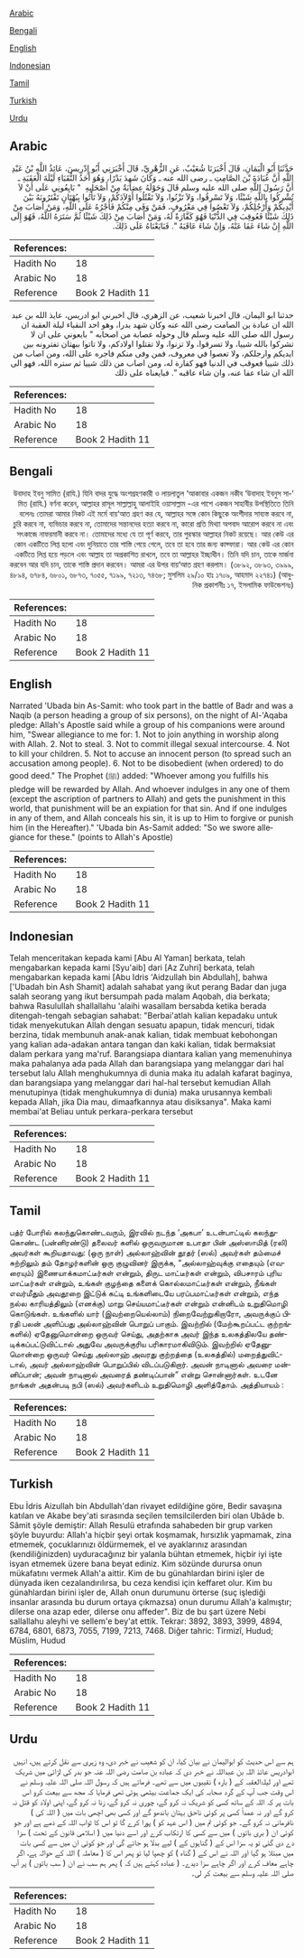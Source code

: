[Arabic](#arabic)

[Bengali](#bengali)

[English](#english)

[Indonesian](#indonesian)

[Tamil](#tamil)

[Turkish](#turkish)

[Urdu](#urdu)

## Arabic


<div dir="rtl" lang="ar" style={{fontSize:'larger',backgroundColor:'#f8f9fa',padding:20}}>
حَدَّثَنَا أَبُو الْيَمَانِ، قَالَ أَخْبَرَنَا شُعَيْبٌ، عَنِ الزُّهْرِيِّ، قَالَ أَخْبَرَنِي أَبُو إِدْرِيسَ، عَائِذُ اللَّهِ بْنُ عَبْدِ اللَّهِ أَنَّ عُبَادَةَ بْنَ الصَّامِتِ ـ رضى الله عنه ـ وَكَانَ شَهِدَ بَدْرًا، وَهُوَ أَحَدُ النُّقَبَاءِ لَيْلَةَ الْعَقَبَةِ ـ أَنَّ رَسُولَ اللَّهِ صلى الله عليه وسلم قَالَ وَحَوْلَهُ عِصَابَةٌ مِنْ أَصْحَابِهِ ‏ "‏ بَايِعُونِي عَلَى أَنْ لاَ تُشْرِكُوا بِاللَّهِ شَيْئًا، وَلاَ تَسْرِقُوا، وَلاَ تَزْنُوا، وَلاَ تَقْتُلُوا أَوْلاَدَكُمْ، وَلاَ تَأْتُوا بِبُهْتَانٍ تَفْتَرُونَهُ بَيْنَ أَيْدِيكُمْ وَأَرْجُلِكُمْ، وَلاَ تَعْصُوا فِي مَعْرُوفٍ، فَمَنْ وَفَى مِنْكُمْ فَأَجْرُهُ عَلَى اللَّهِ، وَمَنْ أَصَابَ مِنْ ذَلِكَ شَيْئًا فَعُوقِبَ فِي الدُّنْيَا فَهُوَ كَفَّارَةٌ لَهُ، وَمَنْ أَصَابَ مِنْ ذَلِكَ شَيْئًا ثُمَّ سَتَرَهُ اللَّهُ، فَهُوَ إِلَى اللَّهِ إِنْ شَاءَ عَفَا عَنْهُ، وَإِنْ شَاءَ عَاقَبَهُ ‏"‏‏.‏ فَبَايَعْنَاهُ عَلَى ذَلِكَ‏.‏
</div>
<div style={{backgroundColor:'#f8f9fa',padding:20, marginBottom: 10}}><table> <thead> <tr> <th>References:</th> <th></th> </tr> </thead> <tbody><tr><td>Hadith No</td><td>18</td></tr><tr><td>Arabic No</td><td>18</td></tr><tr><td>Reference</td><td>Book 2 Hadith 11</td></tr></tbody></table></div>


<div dir="rtl" lang="ar" style={{fontSize:'larger',backgroundColor:'#f8f9fa',padding:20}}>
حدثنا ابو اليمان، قال اخبرنا شعيب، عن الزهري، قال اخبرني ابو ادريس، عايذ الله بن عبد الله ان عبادة بن الصامت رضى الله عنه وكان شهد بدرا، وهو احد النقباء ليلة العقبة ان رسول الله صلى الله عليه وسلم قال وحوله عصابة من اصحابه " بايعوني على ان لا تشركوا بالله شييا، ولا تسرقوا، ولا تزنوا، ولا تقتلوا اولادكم، ولا تاتوا ببهتان تفترونه بين ايديكم وارجلكم، ولا تعصوا في معروف، فمن وفى منكم فاجره على الله، ومن اصاب من ذلك شييا فعوقب في الدنيا فهو كفارة له، ومن اصاب من ذلك شييا ثم ستره الله، فهو الى الله ان شاء عفا عنه، وان شاء عاقبه ". فبايعناه على ذلك
</div>
<div style={{backgroundColor:'#f8f9fa',padding:20, marginBottom: 10}}><table> <thead> <tr> <th>References:</th> <th></th> </tr> </thead> <tbody><tr><td>Hadith No</td><td>18</td></tr><tr><td>Arabic No</td><td>18</td></tr><tr><td>Reference</td><td>Book 2 Hadith 11</td></tr></tbody></table></div>

## Bengali


<div dir="rtl" lang="bn" style={{fontSize:'larger',backgroundColor:'#f8f9fa',padding:20}}>
‘উবাদাহ ইবনু সামিত (রাযি.) যিনি বাদর যুদ্ধে অংশগ্রহণকারী ও লায়লাতুল ‘আকাবার একজন নকীব ‘উবাদাহ ইবনুস সামিত (রাযি.) বর্ণনা করেন, আল্লাহর রাসূল সাল্লাল্লাহু আলাইহি ওয়াসাল্লাম -এর পাশে একজন সাহাবীর উপস্থিতিতে তিনি বলেনঃ তোমরা আমার নিকট এই মর্মে বায়‘আত গ্রহণ কর যে, আল্লাহর সঙ্গে কোন কিছুকে অংশীদার সাব্যস্ত করবে না, চুরি করবে না, ব্যভিচার করবে না, তোমাদের সন্তানদের হত্যা করবে না, কারো প্রতি মিথ্যা অপবাদ আরোপ করবে না এবং সৎকাজে নাফরমানী করবে না। তোমাদের মধ্যে যে তা পূর্ণ করবে, তার পুরস্কার আল্লাহর নিকট রয়েছে। আর কেউ এর কোন একটিতে লিপ্ত হলো এবং দুনিয়াতে তার শাস্তি পেয়ে গেলে, তবে তা হবে তার জন্য কাফ্ফারা। আর কেউ এর কোন একটিতে লিপ্ত হয়ে পড়লে এবং আল্লাহ তা অপ্রকাশিত রাখলে, তবে তা আল্লাহর ইচ্ছাধীন। তিনি যদি চান, তাকে মার্জনা করবেন আর যদি চান, তাকে শাস্তি প্রদান করবেন। আমরা এর উপর বায়‘আত গ্রহণ করলাম। (৩৮৯২, ৩৮৯৩, ৩৯৯৯, ৪৮৯৪, ৬৭৮৪, ৬৮০১, ৬৮৭৩, ৭০৫৫, ৭১৯৯, ৭২১৩, ৭৪৬৮; মুসলিম ২৯/১০ হাঃ ১৭০৯, আহমাদ ২২৭৪১) (আধুনিক প্রকাশনীঃ ১৭, ইসলামিক ফাউন্ডেশনঃ)
</div>
<div style={{backgroundColor:'#f8f9fa',padding:20, marginBottom: 10}}><table> <thead> <tr> <th>References:</th> <th></th> </tr> </thead> <tbody><tr><td>Hadith No</td><td>18</td></tr><tr><td>Arabic No</td><td>18</td></tr><tr><td>Reference</td><td>Book 2 Hadith 11</td></tr></tbody></table></div>

## English


<div dir="ltr" lang="en" style={{fontSize:'larger',backgroundColor:'#f8f9fa',padding:20}}>
Narrated 'Ubada bin As-Samit: who took part in the battle of Badr and was a Naqib (a person heading a group of six persons), on the night of Al-'Aqaba pledge: Allah's Apostle said while a group of his companions were around him, "Swear allegiance to me for: 1. Not to join anything in worship along with Allah. 2. Not to steal. 3. Not to commit illegal sexual intercourse. 4. Not to kill your children. 5. Not to accuse an innocent person (to spread such an accusation among people). 6. Not to be disobedient (when ordered) to do good deed." The Prophet (ﷺ) added: "Whoever among you fulfills his pledge will be rewarded by Allah. And whoever indulges in any one of them (except the ascription of partners to Allah) and gets the punishment in this world, that punishment will be an expiation for that sin. And if one indulges in any of them, and Allah conceals his sin, it is up to Him to forgive or punish him (in the Hereafter)." 'Ubada bin As-Samit added: "So we swore allegiance for these." (points to Allah's Apostle)
</div>
<div style={{backgroundColor:'#f8f9fa',padding:20, marginBottom: 10}}><table> <thead> <tr> <th>References:</th> <th></th> </tr> </thead> <tbody><tr><td>Hadith No</td><td>18</td></tr><tr><td>Arabic No</td><td>18</td></tr><tr><td>Reference</td><td>Book 2 Hadith 11</td></tr></tbody></table></div>

## Indonesian


<div dir="ltr" lang="id" style={{fontSize:'larger',backgroundColor:'#f8f9fa',padding:20}}>
Telah menceritakan kepada kami [Abu Al Yaman] berkata, telah mengabarkan kepada kami [Syu'aib] dari [Az Zuhri] berkata, telah mengabarkan kepada kami [Abu Idris 'Aidzullah bin Abdullah], bahwa ['Ubadah bin Ash Shamit] adalah sahabat yang ikut perang Badar dan juga salah seorang yang ikut bersumpah pada malam Aqobah, dia berkata; bahwa Rasulullah shallallahu 'alaihi wasallam bersabda ketika berada ditengah-tengah sebagian sahabat: "Berbai'atlah kalian kepadaku untuk tidak menyekutukan Allah dengan sesuatu apapun, tidak mencuri, tidak berzina, tidak membunuh anak-anak kalian, tidak membuat kebohongan yang kalian ada-adakan antara tangan dan kaki kalian, tidak bermaksiat dalam perkara yang ma'ruf. Barangsiapa diantara kalian yang memenuhinya maka pahalanya ada pada Allah dan barangsiapa yang melanggar dari hal tersebut lalu Allah menghukumnya di dunia maka itu adalah kafarat baginya, dan barangsiapa yang melanggar dari hal-hal tersebut kemudian Allah menutupinya (tidak menghukumnya di dunia) maka urusannya kembali kepada Allah, jika Dia mau, dimaafkannya atau disiksanya". Maka kami membai'at Beliau untuk perkara-perkara tersebut
</div>
<div style={{backgroundColor:'#f8f9fa',padding:20, marginBottom: 10}}><table> <thead> <tr> <th>References:</th> <th></th> </tr> </thead> <tbody><tr><td>Hadith No</td><td>18</td></tr><tr><td>Arabic No</td><td>18</td></tr><tr><td>Reference</td><td>Book 2 Hadith 11</td></tr></tbody></table></div>

## Tamil


<div dir="ltr" lang="ta" style={{fontSize:'larger',backgroundColor:'#f8f9fa',padding:20}}>
பத்ர் போரில் கலந்துகொண்டவரும், இரவில் நடந்த ‘அகபா’ உடன்பாட்டில் கலந்துகொண்ட (பன்னிரண்டு) தலைவர் களில் ஒருவருமான உபாதா பின் அஸ்ஸாமித் (ரலி) அவர்கள் கூறியதாவது: (ஒரு நாள்) அல்லாஹ்வின் தூதர் (ஸல்) அவர்கள் தம்மைச் சுற்றிலும் தம் தோழர்களின் ஒரு குழுவினர் இருக்க, “அல்லாஹ்வுக்கு எதையும் (எவரையும்) இணையாக்கமாட்டீர்கள் என்றும், திருட மாட்டீர்கள் என்றும், விபசாரம் புரிய மாட்டீர்கள் என்றும், உங்கள் குழந்தை களைக் கொல்லமாட்டீர்கள் என்றும், நீங்கள் எவர்மீதும் அவதூறை இட்டுக் கட்டி உங்களிடையே பரப்பமாட்டீர்கள் என்றும், எந்த நல்ல காரியத்திலும் (எனக்கு) மாறு செய்யமாட்டீர்கள் என்றும் என்னிடம் உறுதிமொழி கொடுங்கள். உங்களில் யார் (இவற்றையெல்லாம்) நிறைவேற்றுகிறாரோ, அவருக்குப் பிரதி பலன் அளிப்பது அல்லாஹ்வின் பொறுப் பாகும். இவற்றில் (மேற்கூறப்பட்ட குற்றங்களில்) ஏதேனுமொன்றை ஒருவர் செய்து, அதற்காக அவர் இந்த உலகத்திலயே தண்டிக்கப்பட்டுவிட்டால் அதுவே அவருக்குரிய பரிகாரமாகிவிடும். இவற்றில் ஏதேனுமொன்றை ஒருவர் செய்து அல்லாஹ் அவரது குற்றத்தை (உலகத்தில்) மறைத்துவிட்டால், அவர் அல்லாஹ்வின் பொறுப்பில் விடப்படுகிறார். அவன் நாடினால் அவரை மன்னிப்பான்; அவன் நாடினால் அவரைத் தண்டிப்பான்” என்று சொன்னார்கள். உடனே நாங்கள் அதன்படி நபி (ஸல்) அவர்களிடம் உறுதிமொழி அளித்தோம். அத்தியாயம் :
</div>
<div style={{backgroundColor:'#f8f9fa',padding:20, marginBottom: 10}}><table> <thead> <tr> <th>References:</th> <th></th> </tr> </thead> <tbody><tr><td>Hadith No</td><td>18</td></tr><tr><td>Arabic No</td><td>18</td></tr><tr><td>Reference</td><td>Book 2 Hadith 11</td></tr></tbody></table></div>

## Turkish


<div dir="ltr" lang="tr" style={{fontSize:'larger',backgroundColor:'#f8f9fa',padding:20}}>
Ebu İdris Aizullah bin Abdullah'dan rivayet edildiğine göre, Bedir savaşına katılan ve Akabe bey'ati sırasında seçilen temsilcilerden biri olan Ubâde b. Sâmit şöyle demiştir: Allah Resulü etrafında sahabeden bir grup varken şöyle buyurdu: Allah'a hiçbir şeyi ortak koşmamak, hırsızlık yapmamak, zina et­memek, çocuklarınızı öldürmemek, el ve ayaklarınız arasından (kendiliğinizden) uyduracağınız bir yalanla bühtan etmemek, hiçbir iyi işte isyan etmemek üzere bana beyat ediniz. Kim sözünde durursa onun mükafatını vermek Allah'a aittir. Kim de bu günahlardan birini işler de dünyada iken cezalandırılırsa, bu ceza kendisi için keffaret olur. Kim bu günahlardan birini işler de, Allah onun durumunu örterse (suç işlediği insanlar arasında bu durum ortaya çıkmazsa) onun durumu Allah'a kalmıştır; dilerse ona azap eder, dilerse onu affeder". Biz de bu şart üzere Nebi sallallahu aleyhi ve sellem'e bey'at ettik. Tekrar: 3892, 3893, 3999, 4894, 6784, 6801, 6873, 7055, 7199, 7213, 7468. Diğer tahric: Tirmizî, Hudud; Müslim, Hudud
</div>
<div style={{backgroundColor:'#f8f9fa',padding:20, marginBottom: 10}}><table> <thead> <tr> <th>References:</th> <th></th> </tr> </thead> <tbody><tr><td>Hadith No</td><td>18</td></tr><tr><td>Arabic No</td><td>18</td></tr><tr><td>Reference</td><td>Book 2 Hadith 11</td></tr></tbody></table></div>

## Urdu


<div dir="rtl" lang="ur" style={{fontSize:'larger',backgroundColor:'#f8f9fa',padding:20}}>
ہم سے اس حدیث کو ابوالیمان نے بیان کیا، ان کو شعیب نے خبر دی، وہ زہری سے نقل کرتے ہیں، انہیں ابوادریس عائذ اللہ بن عبداللہ نے خبر دی کہ عبادہ بن صامت رضی اللہ عنہ جو بدر کی لڑائی میں شریک تھے اور لیلۃالعقبہ کے ( بارہ ) نقیبوں میں سے تھے۔ فرماتے ہیں کہ رسول اللہ صلی اللہ علیہ وسلم نے اس وقت جب آپ کے گرد صحابہ کی ایک جماعت بیٹھی ہوئی تھی فرمایا کہ مجھ سے بیعت کرو اس بات پر کہ اللہ کے ساتھ کسی کو شریک نہ کرو گے، چوری نہ کرو گے، زنا نہ کرو گے، اپنی اولاد کو قتل نہ کرو گے اور نہ عمداً کسی پر کوئی ناحق بہتان باندھو گے اور کسی بھی اچھی بات میں ( اللہ کی ) نافرمانی نہ کرو گے۔ جو کوئی تم میں ( اس عہد کو ) پورا کرے گا تو اس کا ثواب اللہ کے ذمے ہے اور جو کوئی ان ( بری باتوں ) میں سے کسی کا ارتکاب کرے اور اسے دنیا میں ( اسلامی قانون کے تحت ) سزا دے دی گئی تو یہ سزا اس کے ( گناہوں کے ) لیے بدلا ہو جائے گی اور جو کوئی ان میں سے کسی بات میں مبتلا ہو گیا اور اللہ نے اس کے ( گناہ ) کو چھپا لیا تو پھر اس کا ( معاملہ ) اللہ کے حوالہ ہے، اگر چاہے معاف کرے اور اگر چاہے سزا دیدے۔ ( عبادہ کہتے ہیں کہ ) پھر ہم سب نے ان ( سب باتوں ) پر آپ صلی اللہ علیہ وسلم سے بیعت کر لی۔
</div>
<div style={{backgroundColor:'#f8f9fa',padding:20, marginBottom: 10}}><table> <thead> <tr> <th>References:</th> <th></th> </tr> </thead> <tbody><tr><td>Hadith No</td><td>18</td></tr><tr><td>Arabic No</td><td>18</td></tr><tr><td>Reference</td><td>Book 2 Hadith 11</td></tr></tbody></table></div>